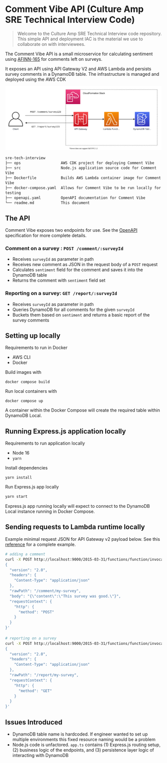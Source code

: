 # Comment Vibe API (Culture Amp SRE Technical Interview Code)

> Welcome to the Culture Amp SRE Technical Interview code repository. This simple API and deployment IAC is the material we use to collaborate on with interviewees.

The Comment Vibe API is a small microservice for calculating sentiment using [AFINN-165](https://www.npmjs.com/package/sentiment) for comments left on surveys.

It exposes an API using API Gateway V2 and AWS Lambda and persists survey comments in a DynamoDB table. The infrastructure is managed and deployed using the AWS CDK

![Comment Vibe API Architecture Diagram](./docs/comment-vibe.svg)

```
sre-tech-interview
├── ops                  AWS CDK project for deploying Comment Vibe
├── src                  Node.js application source code for Comment Vibe
├── Dockerfile           Builds AWS Lambda container image for Comment Vibe
├── docker-compose.yaml  Allows for Comment Vibe to be run locally for testing
├── openapi.yaml         OpenAPI documentation for Comment Vibe
└── readme.md            This document
```

## The API

Comment Vibe exposes two endpoints for use. See the [OpenAPI](./openapi.yaml) specification for more complete details.

### Comment on a survey : `POST /comment/:surveyId`

- Receives `surveyId` as parameter in path
- Receives new comment as JSON in the request body of a `POST` request
- Calculates `sentiment` field for the comment and saves it into the DynamoDB table
- Returns the comment with `sentiment` field set

### Reporting on a survey: `GET /report/:surveyId`

- Receives `surveyId` as parameter in path
- Queries DynamoDB for all comments for the given `surveyId`
- Buckets them based on `sentiment` and returns a basic report of the survey comments

## Setting up locally

Requirements to run in Docker
- AWS CLI
- Docker

Build images with

```
docker compose build
```

Run local containers with

```
docker compose up
```

A container within the Docker Compose will create the required table within DynamoDB Local.

## Running Express.js application locally

Requirements to run application locally
- Node 16
- `yarn`

Install dependencies

```
yarn install
```

Run Express.js app locally

```bash
yarn start
```

Express.js app running locally will expect to connect to the DynamoDB Local instance running in Docker Compose.

## Sending requests to Lambda runtime locally

Example minimal request JSON for API Gateway v2 payload below. See this [reference](https://docs.aws.amazon.com/apigateway/latest/developerguide/http-api-develop-integrations-lambda.html) for a complete example.

```sh
# adding a comment
curl -X POST http://localhost:9000/2015-03-31/functions/function/invocations -d '
{
  "version": "2.0",
  "headers": {
    "Content-Type": "application/json"
  },
  "rawPath": "/comment/my-survey",
  "body": "{\"content\":\"This survey was good.\"}",
  "requestContext": {
    "http": {
      "method": "POST"
    }
  }
}'

# reporting on a survey
curl -X POST http://localhost:9000/2015-03-31/functions/function/invocations -d '
{
  "version": "2.0",
  "headers": {
    "Content-Type": "application/json"
  },
  "rawPath": "/report/my-survey",
  "requestContext": {
    "http": {
      "method": "GET"
    }
  }
}'
```

## Issues Introduced

- DynamoDB table name is hardcoded. If engineer wanted to set up multiple environments this fixed resource naming would be a problem
- Node.js code is unfactored. `app.ts` contains (1) Express.js routing setup, (2) business logic of the endpoints, and (3) persistence layer logic of interacting with DynamoDB